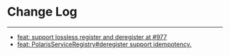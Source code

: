 # Change Log
---

- [feat: support lossless register and deregister at #977](https://github.com/Tencent/spring-cloud-tencent/pull/1242)
- [feat: PolarisServiceRegistry#deregister support idempotency.](https://github.com/Tencent/spring-cloud-tencent/pull/1243)